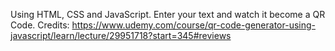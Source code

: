 Using HTML, CSS and JavaScript. Enter your text and watch it become a QR Code.
Credits: https://www.udemy.com/course/qr-code-generator-using-javascript/learn/lecture/29951718?start=345#reviews
